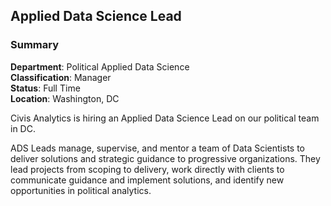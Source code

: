 ## Applied Data Science Lead
### Summary
**Department**: Political Applied Data Science
<br>
**Classification**: Manager
<br>
**Status**: Full Time
<br>
**Location**: Washington, DC
<br>

Civis Analytics is hiring an Applied Data Science Lead on our political team in DC.

ADS Leads manage, supervise, and mentor a team of Data Scientists to deliver solutions and strategic guidance to progressive organizations. They lead projects from scoping to delivery, work directly with clients to communicate guidance and implement solutions, and identify new opportunities in political analytics.

